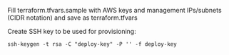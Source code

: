 
Fill terraform.tfvars.sample with AWS keys and management IPs/subnets (CIDR notation) and save as terraform.tfvars

Create SSH key to be used for provisioning:

```ssh-keygen -t rsa -C "deploy-key" -P '' -f deploy-key```
